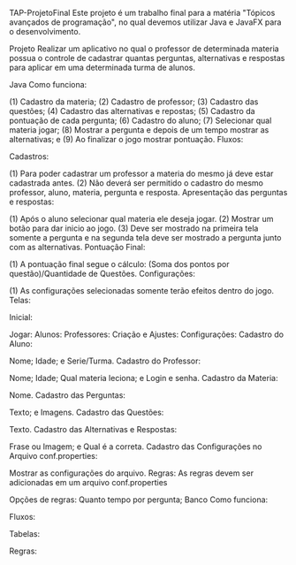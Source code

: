 TAP-ProjetoFinal
Este projeto é um trabalho final para a matéria "Tópicos avançados de programação", no qual devemos utilizar Java e JavaFX para o desenvolvimento.

Projeto
Realizar um aplicativo no qual o professor de determinada materia possua o controle de cadastrar quantas perguntas, alternativas e respostas para aplicar em uma determinada turma de alunos.

Java
Como funciona:

(1) Cadastro da materia;
(2) Cadastro de professor;
(3) Cadastro das questões;
(4) Cadastro das alternativas e repostas;
(5) Cadastro da pontuação de cada pergunta;
(6) Cadastro do aluno;
(7) Selecionar qual materia jogar;
(8) Mostrar a pergunta e depois de um tempo mostrar as alternativas; e
(9) Ao finalizar o jogo mostrar pontuação.
Fluxos:

Cadastros:

(1) Para poder cadastrar um professor a materia do mesmo já deve estar cadastrada antes.
(2) Não deverá ser permitido o cadastro do mesmo professor, aluno, materia, pergunta e resposta.
Apresentação das perguntas e respostas:

(1) Após o aluno selecionar qual materia ele deseja jogar.
(2) Mostrar um botão para dar inicio ao jogo.
(3) Deve ser mostrado na primeira tela somente a pergunta e na segunda tela deve ser mostrado a pergunta junto com as alternativas.
Pontuação Final:

(1) A pontuação final segue o cálculo: (Soma dos pontos por questão)/Quantidade de Questões.
Configurações:

(1) As configurações selecionadas somente terão efeitos dentro do jogo.
Telas:

Inicial:

Jogar:
Alunos:
Professores:
Criação e Ajustes:
Configurações:
Cadastro do Aluno:

Nome;
Idade; e
Serie/Turma.
Cadastro do Professor:

Nome;
Idade;
Qual materia leciona; e
Login e senha.
Cadastro da Materia:

Nome.
Cadastro das Perguntas:

Texto; e
Imagens.
Cadastro das Questões:

Texto.
Cadastro das Alternativas e Respostas:

Frase ou Imagem; e
Qual é a correta.
Cadastro das Configurações no Arquivo conf.properties:

Mostrar as configurações do arquivo.
Regras: As regras devem ser adicionadas em um arquivo conf.properties

Opções de regras:
Quanto tempo por pergunta;
Banco
Como funciona:

Fluxos:

Tabelas:

Regras:
